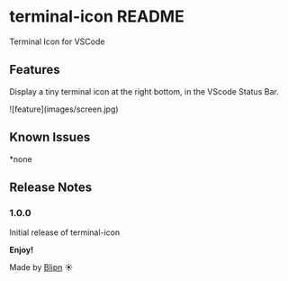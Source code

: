# terminal-icon README

Terminal Icon for VSCode

## Features

Display a tiny terminal icon at the right bottom, in the VScode Status Bar.

\!\[feature\]\(images/screen.jpg\)

## Known Issues

*none

## Release Notes

### 1.0.0

Initial release of terminal-icon

**Enjoy!**

Made by [Blipn](https://blipn.fr) ☀ 
